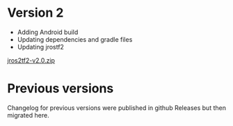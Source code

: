 # Version 2

- Adding Android build
- Updating dependencies and gradle files
- Updating jrostf2

[jros2tf2-v2.0.zip](https://github.com/pinorobotics/jros2tf2/raw/main/jros2tf2/release/jros2tf2-v2.0.zip)

# Previous versions

Changelog for previous versions were published in github Releases but then migrated here.
